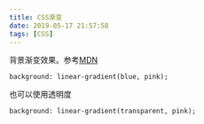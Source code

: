 ```yaml
---
title: CSS渐变
date: 2019-05-17 21:57:58
tags: [CSS]
---
```


背景渐变效果。参考[MDN][1]

```
background: linear-gradient(blue, pink);
```

也可以使用透明度

```
background: linear-gradient(transparent, pink);
```


[1]: https://developer.mozilla.org/en-US/docs/Web/CSS/CSS_Images/Using_CSS_gradients
